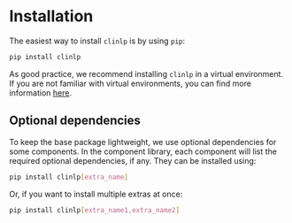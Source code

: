 # Installation

The easiest way to install `clinlp` is by using `pip`:

```bash
pip install clinlp
```

As good practice, we recommend installing `clinlp` in a virtual environment. If you are not familiar with virtual environments, you can find more information [here](https://docs.python.org/3/library/venv.html).

## Optional dependencies

To keep the base package lightweight, we use optional dependencies for some components. In the component library, each component will list the required optional dependencies, if any. They can be installed using:

```bash
pip install clinlp[extra_name]
```

Or, if you want to install multiple extras at once:

```bash
pip install clinlp[extra_name1,extra_name2]
```
